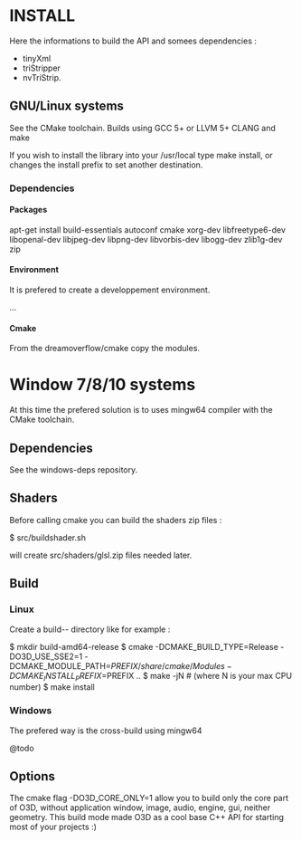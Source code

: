 # INSTALL #

Here the informations to build the API and somees dependencies :
* tinyXml
* triStripper
* nvTriStrip.

## GNU/Linux systems ##

See the CMake toolchain. Builds using GCC 5+ or LLVM 5+ CLANG and make

If you wish to install the library into your /usr/local type make install,
or changes the install prefix to set another destination.

### Dependencies ###

#### Packages ####

apt-get install build-essentials autoconf cmake xorg-dev libfreetype6-dev libopenal-dev libjpeg-dev libpng-dev libvorbis-dev libogg-dev zlib1g-dev zip

#### Environment ####

It is prefered to create a developpement environment.

...

#### Cmake ####

From the dreamoverflow/cmake copy the modules.

# Window 7/8/10 systems #

At this time the prefered solution is to uses mingw64 compiler with the CMake toolchain.

## Dependencies ##

See the windows-deps repository.

## Shaders ##

Before calling cmake you can build the shaders zip files :

$ src/buildshader.sh

will create src/shaders/glsl<vers>.zip files needed later.

## Build ##

### Linux ###

Create a build-<target>-<mode> directory like for example :

$ mkdir build-amd64-release
$ cmake -DCMAKE_BUILD_TYPE=Release -DO3D_USE_SSE2=1 -DCMAKE_MODULE_PATH=$PREFIX/share/cmake/Modules -DCMAKE_INSTALL_PREFIX=$PREFIX ..
$ make -jN  # (where N is your max CPU number)
$ make install

### Windows ###

The prefered way is the cross-build using mingw64

@todo


## Options ##

The cmake flag -DO3D_CORE_ONLY=1 allow you to build only the core part of O3D, without application window, image, audio, engine, gui, neither geometry.
This build mode made O3D as a cool base C++ API for starting most of your projects :)
